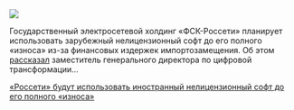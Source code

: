 <!--2025-06-09 13:07:24-->
<div class="yb">
  <div class="rss habr"><img src="https://habrastorage.org/webt/jz/dl/vh/jzdlvhm80orvfu1tadxw4aqsqfk.jpeg" /><p>Государственный электросетевой холдинг «ФСК-Россети» планирует использовать зарубежный нелицензионный софт до его полного «износа» из-за финансовых издержек импортозамещения. Об этом <a href="https://www.vedomosti.ru/technology/articles/2025/06/02/1114480-rossetyam-sem-let" rel="noopener noreferrer nofollow">рассказал</a> заместитель генерального директора по цифровой трансформации... <p class="titl"><a href="https://habr.com/ru/news/916932/?utm_source=habrahabr&utm_medium=rss&utm_campaign=916932">«Россети» будут использовать иностранный нелицензионный софт до его полного «износа»</a></p></div>
</div>
